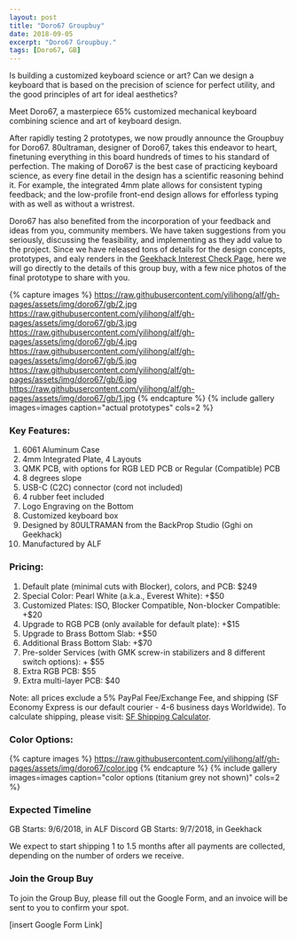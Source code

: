 ```yaml
---
layout: post
title: "Doro67 Groupbuy"
date: 2018-09-05
excerpt: "Doro67 Groupbuy."
tags: [Doro67, GB]
---
```

Is building a customized keyboard science or art? Can we design a keyboard that is based on the precision of science for perfect utility, and the good principles of art for ideal aesthetics?

Meet Doro67, a masterpiece 65% customized mechanical keyboard combining science and art of keyboard design. 

After rapidly testing 2 prototypes, we now proudly announce the Groupbuy for Doro67. 80ultraman, designer of Doro67, takes this endeavor to heart, finetuning everything in this board hundreds of times to his standard of perfection. The making of Doro67 is the best case of practicing keyboard science, as every fine detail in the design has a scientific reasoning behind it. For example, the integrated 4mm plate allows for consistent typing feedback; and the low-profile front-end design allows for efforless typing with as well as without a wristrest.

Doro67 has also benefited from the incorporation of your feedback and ideas from you, community members. We have taken suggestions from you seriously, discussing the feasibility, and implementing as they add value to the project. Since we have released tons of details for the design concepts, prototypes, and ealy renders in the [Geekhack Interest Check Page](https://geekhack.org/index.php?topic=96935.0), here we will go directly to the details of this group buy, with a few nice photos of the final prototype to share with you.

{% capture images %}
    https://raw.githubusercontent.com/yilihong/alf/gh-pages/assets/img/doro67/gb/2.jpg
    https://raw.githubusercontent.com/yilihong/alf/gh-pages/assets/img/doro67/gb/3.jpg
    https://raw.githubusercontent.com/yilihong/alf/gh-pages/assets/img/doro67/gb/4.jpg
    https://raw.githubusercontent.com/yilihong/alf/gh-pages/assets/img/doro67/gb/5.jpg
    https://raw.githubusercontent.com/yilihong/alf/gh-pages/assets/img/doro67/gb/6.jpg
    https://raw.githubusercontent.com/yilihong/alf/gh-pages/assets/img/doro67/gb/1.jpg
{% endcapture %}
{% include gallery images=images caption="actual prototypes" cols=2 %}

### Key Features:
1. 6061 Aluminum Case
2. 4mm Integrated Plate, 4 Layouts
3. QMK PCB, with options for RGB LED PCB or Regular (Compatible) PCB
4. 8 degrees slope
5. USB-C (C2C) connector (cord not included)
6. 4 rubber feet included
7. Logo Engraving on the Bottom
8. Customized keyboard box
9. Designed by 80ULTRAMAN from the BackProp Studio (Gghi on Geekhack)
10. Manufactured by ALF

### Pricing:
1. Default plate (minimal cuts with Blocker), colors, and PCB: $249 
2. Special Color: Pearl White (a.k.a., Everest White): +$50
3. Customized Plates: ISO, Blocker Compatible, Non-blocker Compatible: +$20
4. Upgrade to RGB PCB (only available for default plate): +$15
4. Upgrade to Brass Bottom Slab: +$50
5. Additional Brass Bottom Slab: +$70
6. Pre-solder Services (with GMK screw-in stabilizers and 8 different switch options): + $55
7. Extra RGB PCB: $55
8. Extra multi-layer PCB: $40

Note: all prices exclude a 5% PayPal Fee/Exchange Fee, and shipping (SF Economy Express is our default courier - 4-6 business days Worldwide). To calculate shipping, please visit: [SF Shipping Calculator](http://www.sf-express.com/sg/en/dynamic_function/price/).

### Color Options:
{% capture images %}
    https://raw.githubusercontent.com/yilihong/alf/gh-pages/assets/img/doro67/color.jpg
{% endcapture %}
{% include gallery images=images caption="color options (titanium grey not shown)" cols=2 %}

### Expected Timeline

GB Starts: 9/6/2018, in ALF Discord
GB Starts: 9/7/2018, in Geekhack

We expect to start shipping 1 to 1.5 months after all payments are collected, depending on the number of orders we receive.

### Join the Group Buy
To join the Group Buy, please fill out the Google Form, and an invoice will be sent to you to confirm your spot.

[insert Google Form Link]




